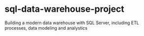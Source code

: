 # sql-data-warehouse-project
Building a modern data warehouse with SQL Server, including ETL processes, data modeling and analystics
